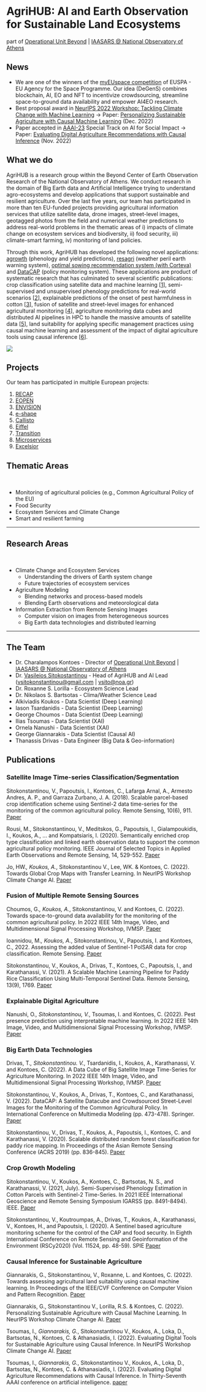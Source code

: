 # AgriHUB: AI and Earth Observation for Sustainable Land Ecosystems
part of [Operational Unit Beyond](http://beyond-eocenter.eu/)&nbsp;| [IAASARS @ National Observatory of Athens](https://www.astro.noa.gr/en/)&nbsp;

##  News
- We are one of the winners of the [myEUspace competition](https://www.euspa.europa.eu/newsroom/news/congrats-first-round-winners-myeuspace-competition) of EUSPA - EU Agency for the Space Programme. Our idea (DeGenS) combines blockchain, AI, EO and NFT to incentivize crowdsourcing, streamline space-to-ground data availability and empower AI4EO research.
- Best proposal award in [NeurIPS 2022 Workshop: Tackling Climate Change with Machine Learning](https://www.climatechange.ai/events/neurips2022) ->
 Paper: [Personalizing Sustainable Agriculture with Causal Machine Learning](https://www.climatechange.ai/papers/neurips2022/11) (Dec. 2022)
- Paper accepted in [AAAI-23](https://aaai.org/Conferences/AAAI-23/ ) Special Track on AI for Social Impact ->
 Paper: [Evaluating Digital Agriculture Recommendations with Causal Inference](https://arxiv.org/abs/2211.16938) (Nov. 2022)

##  What we do

AgriHUB is a research group within the Beyond Center of Earth Observation Research of the National Observatory of Athens.  We conduct research in the domain of Big Earth data and Artificial Intelligence trying to understand agro-ecosystems and develop applications that support sustainable and resilient agriculture. Over the last five years, our team has participated in more than ten EU-funded projects providing agricultural information services that utilize satellite data, drone images, street-level images, geotagged photos from the field and numerical weather predictions to address real-world problems in the thematic areas of i) impacts of climate change on ecosystem services and biodiversity, ii) food security, iii) climate-smart farming, iv) monitoring of land policies.
 
Through this work, AgriHUB has developed the following novel applications: [agrowth](http://agrowth.beyond-eocenter.eu/) (phenology and yield predictions), [resagri](http://risk.resagri.eu/) (weather peril earth warning system), [optimal sowing recommendation system (with Corteva)](https://www.corteva.gr/products-and-solutions/granular-club0.html) and [DataCAP](http://62.217.82.91/) (policy monitoring system). These applications are product of systematic research that has culminated to several scientific publications: crop classification using satellite data and machine learning [[1](#1)], semi-supervised and unsupervised phenology predictions for real-world scenarios [[2](#2)], explainable predictions of the onset of pest harmfulness in cotton [[3](#3)], fusion of satellite and street-level images for enhanced agricultural monitoring [[4](#4)], agriculture monitoring data cubes and distributed AI pipelines in HPC to handle the massive amounts of satellite data [[5](#5)], land suitability for applying specific management practices using causal machine learning and assessment of the impact of digital agriculture tools using causal inference [[6](#6)]. 

<img src="https://cdn-fgnbn.nitrocdn.com/CExiFXHDXAeTGrlIkvRSSLnZISOqDumi/assets/static/optimized/rev-6e80265/wp-content/uploads/2021/03/ag_crop-data_img-blog_0321.png">

## Projects

Our team has participated in multiple European projects: 
1. [RECAP](https://cordis.europa.eu/project/id/693171)
2. [EOPEN](https://eopen-project.eu/)
3. [ENVISION](https://envision-h2020.eu/)
4. [e-shape](https://e-shape.eu/)
5. [Callisto](https://callisto-h2020.eu/)
6. [Eiffel](https://www.eiffel4climate.eu/)
7. [Transition](https://www.transition-med.org/)
8. [Microservices](https://microservices.ethz.ch/)
9. [Excelsior](https://excelsior2020.eu/)

## Thematic Areas
</br>

- Monitoring of agricultural policies (e.g., Common Agricultural Policy of the EU)
- Food Security
- Ecosystem Services and Climate Change
- Smart and resilient farming

<hr>

## Research Areas
</br>

- Climate Change and Ecosystem Services
   - Understanding the drivers of Earth system change
   - Future trajectories of ecosystem services
- Agriculture Modeling 
  - Blending networks and process-based models
  - Blending Earth observations and meteorological data
- Information Extraction from Remote Sensing Images
  - Computer vision on images from heterogeneous sources
  - Big Earth data technologies and distributed learning


<hr>

## The Team
- Dr. Charalampos Kontoes - Director of [Operational Unit Beyond](http://beyond-eocenter.eu/)&nbsp;| [IAASARS @ National Observatory of Athens](https://www.astro.noa.gr/en/)&nbsp;
- Dr. [Vasileios Sitokostantinou](https://scholar.google.gr/citations?user=8WCaLYQAAAAJ&hl=en) - Head of AgriHUB and AI Lead (vsitokonstantinou@gmail.com | vsito@noa.gr)
- Dr. Roxanne S. Lorilla - Ecosystem Science Lead
- Dr. Nikolaos S. Bartsotas - Clima/Weather Science Lead
- Alkiviadis Koukos - Data Scientist (Deep Learning)
- Iason Tsardanidis - Data Scientist (Deep Learning)
- George Choumos - Data Scientist (Deep Learning) 
- Ilias Tsoumas - Data Scientist (XAI)
- Ornela Nanushi - Data Scientist (XAI)
- George Giannarakis - Data Scientist (Causal AI)
- Thanassis Drivas - Data Engineer (Big Data & Geo-information)


## Publications
### Satellite Image Time-series Classification/Segmentation <a name="1"></a>

Sitokonstantinou, V., Papoutsis, I., Kontoes, C., Lafarga Arnal, A., Armesto Andres, A.
P., and Garraza Zurbano, J. A. (2018). Scalable parcel-based crop identification scheme
using Sentinel-2 data time-series for the monitoring of the common agricultural policy. 
Remote Sensing, 10(6), 911. [Paper](https://www.mdpi.com/2072-4292/10/6/911)&nbsp;

Rousi, M., Sitokonstantinou, V., Meditskos, G., Papoutsis, I., Gialampoukidis, I.,
Koukos, A., ... and Kompatsiaris, I. (2020). Semantically enriched crop type classification
and linked earth observation data to support the common agricultural policy
monitoring. IEEE Journal of Selected Topics in Applied Earth Observations and
Remote Sensing, 14, 529-552. [Paper](https://ieeexplore.ieee.org/stamp/stamp.jsp?arnumber=9261931)&nbsp;

Jo, HW.*, Koukos, A.*, Sitokonstantinou V., Lee, WK. & Kontoes, C. (2022). Towards Global Crop
Maps with Transfer Learning. In NeurIPS Workshop Climate Change AI. [Paper](https://arxiv.org/pdf/2211.04755.pdf)&nbsp;


### Fusion of Multiple Remote Sensing Sources <a name="2"></a>

Choumos, G.*, Koukos, A.*, Sitokonstantinou, V. and Kontoes, C. (2022). Towards
space-to-ground data availability for the monitoring of the common agricultural policy.
In 2022 IEEE 14th Image, Video, and Multidimensional Signal Processing Workshop,
IVMSP. [Paper](https://arxiv.org/pdf/2205.07721.pdf)&nbsp;

Ioannidou, M.*, Koukos, A.*, Sitokonstantinou, V., Papoutsis, I. and Kontoes, C., 2022. 
Assessing the added value of Sentinel-1 PolSAR data for crop classification. Remote Sensing. [Paper](https://www.mdpi.com/2072-4292/14/22/5739/pdf)&nbsp;

Sitokonstantinou, V., Koukos, A., Drivas, T., Kontoes, C., Papoutsis, I., and Karathanassi,
V. (2021). A Scalable Machine Learning Pipeline for Paddy Rice Classification Using
Multi-Temporal Sentinel Data. Remote Sensing, 13(9), 1769. [Paper](https://www.mdpi.com/2072-4292/13/9/1769)&nbsp;

### Explainable Digital Agriculture <a name="3"></a>

Nanushi, O.*, Sitokonstantinou, V.*, Tsoumas, I. and Kontoes, C. (2022). Pest presence
prediction using interpretable machine learning. In 2022 IEEE 14th Image, Video, and
Multidimensional Signal Processing Workshop, IVMSP. [Paper](https://arxiv.org/pdf/2205.07723.pdf)&nbsp;

### Big Earth Data Technologies <a name="4"></a>

Drivas, T.*, Sitokonstantinou. V.*, Tsardanidis, I., Koukos, A., Karathanassi, V. and
Kontoes, C. (2022). A Data Cube of Big Satellite Image Time-Series for Agriculture
Monitoring. In 2022 IEEE 14th Image, Video, and Multidimensional Signal Processing
Workshop, IVMSP. [Paper](https://arxiv.org/pdf/2205.07752)&nbsp;

Sitokonstantinou, V., Koukos, A., Drivas, T., Kontoes, C., and Karathanassi, V. (2022).
DataCAP: A Satellite Datacube and Crowdsourced Street-Level Images for the Monitoring
of the Common Agricultural Policy. In International Conference on Multimedia
Modeling (pp. 473-478). Springer. [Paper](https://zenodo.org/record/5845512#.Y4YZ43ZBy3A)&nbsp;

Sitokonstantinou, V., Drivas, T., Koukos, A., Papoutsis, I., Kontoes, C. and Karathanassi,
V. (2020). Scalable distributed random forest classification for paddy rice mapping. In
Proceedings of the Asian Remote Sensing Conference (ACRS 2019) (pp. 836-845). [Paper](https://a-a-r-s.org/proceeding/ACRS2019/ThB3-6.pdf)&nbsp;

### Crop Growth Modeling <a name="5"></a>

Sitokonstantinou, V., Koukos, A., Kontoes, C., Bartsotas, N. S., and Karathanassi, V.
(2021, July). Semi-Supervised Phenology Estimation in Cotton Parcels with Sentinel-2
Time-Series. In 2021 IEEE International Geoscience and Remote Sensing Symposium
IGARSS (pp. 8491-8494). IEEE. [Paper](https://ieeexplore.ieee.org/document/9553456)&nbsp;

Sitokonstantinou, V., Koutroumpas, A., Drivas, T., Koukos, A., Karathanassi, V.,
Kontoes, H., and Papoutsis, I. (2020). A Sentinel based agriculture monitoring scheme
for the control of the CAP and food security. In Eighth International Conference on
Remote Sensing and Geoinformation of the Environment (RSCy2020) (Vol. 11524, pp.
48-59). SPIE [Paper](https://www.scienceopen.com/hosted-document?doi=10.14293/S2199-1006.1.SOR-.PPHMESU.v1)&nbsp;



### Causal Inference for Sustainable Agriculture <a name="6"></a>

Giannarakis, G., Sitokonstantinou, V., Roxanne, L. and Kontoes, C. (2022). Towards
assessing agricultural land suitability using causal machine learning. In Proceedings
of the IEEE/CVF Conference on Computer Vision and Pattern Recognition. [Paper](https://arxiv.org/pdf/2204.12956)&nbsp;

Giannarakis, G., Sitokonstantinou V., Lorilla, R.S. & Kontoes, C. (2022). 
Personalizing Sustainable Agriculture with Causal Machine Learning. In NeurIPS Workshop 
Climate Change AI. [Paper](https://arxiv.org/pdf/2211.03179.pdf)&nbsp;

Tsoumas, I.*, Giannarakis, G.*, Sitokonstantinou V., Koukos, A., Loka, D., Bartsotas, 
N., Kontoes, C. & Athanasiadis, I. (2022). Evaluating Digital Tools for Sustainable 
Agriculture using Causal Inference. In NeurIPS Workshop Climate Change AI. [Paper](https://arxiv.org/pdf/2211.03195.pdf)&nbsp;

Tsoumas, I.*, Giannarakis, G.*, Sitokonstantinou V., Koukos, A., Loka, D., Bartsotas, 
N., Kontoes, C. & Athanasiadis, I. (2022). Evaluating Digital Agriculture Recommendations
with Causal Inference. In Thirty-Seventh AAAI conference on artificial intelligence. [paper](https://arxiv.org/abs/2211.16938) 







